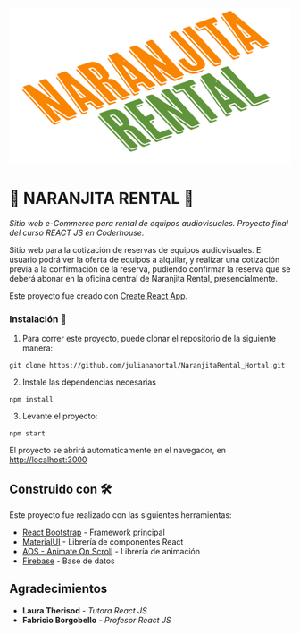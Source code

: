 ![Naranjita Rental](/src/img/naranjitaRental.png)
# :orange: NARANJITA RENTAL :orange:

_Sitio web e-Commerce para rental de equipos audiovisuales. Proyecto final del curso REACT JS en Coderhouse._

Sitio web para la cotización de reservas de equipos audiovisuales. El usuario podrá ver la oferta de equipos a alquilar, y realizar una cotización previa a la confirmación de la reserva, pudiendo confirmar la reserva que se deberá abonar en la oficina central de Naranjita Rental, presencialmente.

Este proyecto fue creado con [Create React App](https://github.com/facebook/create-react-app).

### Instalación 🔧

1) Para correr este proyecto, puede clonar el repositorio de la siguiente manera:
```
git clone https://github.com/julianahortal/NaranjitaRental_Hortal.git
```
2) Instale las dependencias necesarias
```
npm install 
```

3) Levante el proyecto: 

```
npm start
```
El proyecto se abrirá automaticamente en el navegador, en [http://localhost:3000](http://localhost:3000)

## Construido con 🛠️

Este proyecto fue realizado con las siguientes herramientas:

* [React Bootstrap](https://react-bootstrap.github.io/) - Framework principal 
* [MaterialUI](https://mui.com/) - Librería de componentes React
* [AOS - Animate On Scroll](https://michalsnik.github.io/aos/) - Librería de animación 
* [Firebase](https://firebase.google.com/) - Base de datos


## Agradecimientos
* **Laura Therisod** - _Tutora React JS_
* **Fabricio Borgobello** - _Profesor React JS_